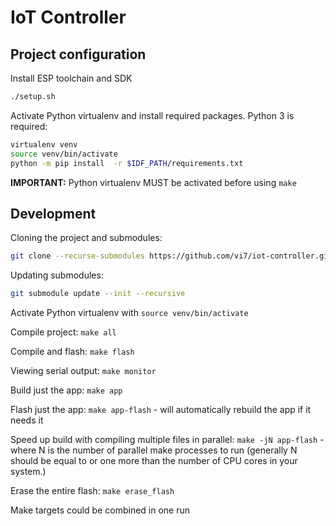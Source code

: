 IoT Controller
==============

Project configuration
---------------------

Install ESP toolchain and SDK
```bash
./setup.sh
```

Activate Python virtualenv and install required packages. Python 3 is required:
```bash
virtualenv venv
source venv/bin/activate
python -m pip install  -r $IDF_PATH/requirements.txt
```

**IMPORTANT:** Python virtualenv MUST be activated before using `make`


Development
-----------

Cloning the project and submodules:
```bash
git clone --recurse-submodules https://github.com/vi7/iot-controller.git
```

Updating submodules:
```bash
git submodule update --init --recursive
```

Activate Python virtualenv with `source venv/bin/activate`

Compile project: `make all`

Compile and flash: `make flash`

Viewing serial output: `make monitor`

Build just the app: `make app`

Flash just the app: `make app-flash` - will automatically rebuild the app if it needs it

Speed up build with compiling multiple files in parallel: `make -jN app-flash` - where N is the number of parallel make processes to run (generally N should be equal to or one more than the number of CPU cores in your system.)

Erase the entire flash: `make erase_flash`

Make targets could be combined in one run

